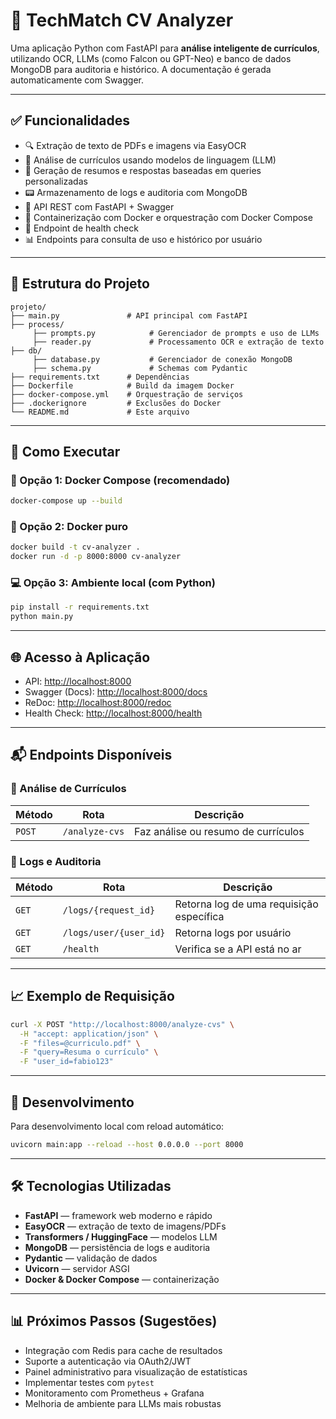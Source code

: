 # 🧠 TechMatch CV Analyzer

Uma aplicação Python com FastAPI para **análise inteligente de currículos**, utilizando OCR, LLMs (como Falcon ou GPT-Neo) e banco de dados MongoDB para auditoria e histórico. A documentação é gerada automaticamente com Swagger.

---

## ✅ Funcionalidades

- 🔍 Extração de texto de PDFs e imagens via EasyOCR
- 🤖 Análise de currículos usando modelos de linguagem (LLM)
- 📄 Geração de resumos e respostas baseadas em queries personalizadas
- 📟 Armazenamento de logs e auditoria com MongoDB
- 🚀 API REST com FastAPI + Swagger
- 🐳 Containerização com Docker e orquestração com Docker Compose
- 💚 Endpoint de health check
- 📊 Endpoints para consulta de uso e histórico por usuário

---

## 📂 Estrutura do Projeto

```
projeto/
├── main.py               # API principal com FastAPI
├── process/
     ├── prompts.py            # Gerenciador de prompts e uso de LLMs
     ├── reader.py             # Processamento OCR e extração de texto
├── db/
     ├── database.py           # Gerenciador de conexão MongoDB
     ├── schema.py             # Schemas com Pydantic
├── requirements.txt      # Dependências
├── Dockerfile            # Build da imagem Docker
├── docker-compose.yml    # Orquestração de serviços
├── .dockerignore         # Exclusões do Docker
└── README.md             # Este arquivo
```

---

## 🚀 Como Executar

### 🔧 Opção 1: Docker Compose (recomendado)

```bash
docker-compose up --build
```

### 🐳 Opção 2: Docker puro

```bash
docker build -t cv-analyzer .
docker run -d -p 8000:8000 cv-analyzer
```

### 💻 Opção 3: Ambiente local (com Python)

```bash
pip install -r requirements.txt
python main.py
```

---

## 🌐 Acesso à Aplicação

- API: [http://localhost:8000](http://localhost:8000)
- Swagger (Docs): [http://localhost:8000/docs](http://localhost:8000/docs)
- ReDoc: [http://localhost:8000/redoc](http://localhost:8000/redoc)
- Health Check: [http://localhost:8000/health](http://localhost:8000/health)

---

## 📬 Endpoints Disponíveis

### 🔹 Análise de Currículos

| Método | Rota           | Descrição                           |
| ------ | -------------- | ----------------------------------- |
| `POST` | `/analyze-cvs` | Faz análise ou resumo de currículos |

### 🔹 Logs e Auditoria

| Método | Rota                   | Descrição                                |
| ------ | ---------------------- | ---------------------------------------- |
| `GET`  | `/logs/{request_id}`   | Retorna log de uma requisição específica |
| `GET`  | `/logs/user/{user_id}` | Retorna logs por usuário                 |
| `GET`  | `/health`              | Verifica se a API está no ar             |

---

## 📈 Exemplo de Requisição

```bash
curl -X POST "http://localhost:8000/analyze-cvs" \
  -H "accept: application/json" \
  -F "files=@curriculo.pdf" \
  -F "query=Resuma o currículo" \
  -F "user_id=fabio123"
```

---

## 💪 Desenvolvimento

Para desenvolvimento local com reload automático:

```bash
uvicorn main:app --reload --host 0.0.0.0 --port 8000
```

---

## 🛠 Tecnologias Utilizadas

- **FastAPI** — framework web moderno e rápido
- **EasyOCR** — extração de texto de imagens/PDFs
- **Transformers / HuggingFace** — modelos LLM
- **MongoDB** — persistência de logs e auditoria
- **Pydantic** — validação de dados
- **Uvicorn** — servidor ASGI
- **Docker & Docker Compose** — containerização

---

## 📊 Próximos Passos (Sugestões)

- Integração com Redis para cache de resultados
- Suporte a autenticação via OAuth2/JWT
- Painel administrativo para visualização de estatísticas
- Implementar testes com `pytest`
- Monitoramento com Prometheus + Grafana
- Melhoria de ambiente para LLMs mais robustas


